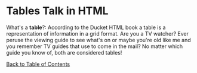 # Tables Talk in HTML

What's a **table**?: According to the Ducket HTML book a table is a representation of information in a grid format. Are you a TV watcher? Ever peruse the viewing guide to see what's on or maybe you're old like me and you remember TV guides that use to come in the mail? No matter which guide you know of, both are considered tables!






[Back to Table of Contents](/README.md)